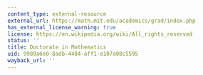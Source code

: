 ```yaml
---
content_type: external-resource
external_url: https://math.mit.edu/academics/grad/index.php
has_external_license_warning: true
license: https://en.wikipedia.org/wiki/All_rights_reserved
status: ''
title: Doctorate in Mathematics
uid: 9989a6e0-8adb-4484-aff1-e107a08c5595
wayback_url: ''
---
```

